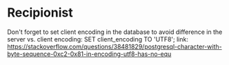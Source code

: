 # Recipionist


Don't forget to set client encoding in the database to avoid difference in the server vs. client encoding: 
SET client_encoding TO 'UTF8';
link: https://stackoverflow.com/questions/38481829/postgresql-character-with-byte-sequence-0xc2-0x81-in-encoding-utf8-has-no-equ

